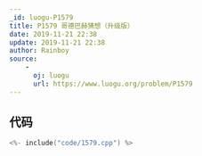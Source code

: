 ```yaml
---
_id: luogu-P1579
title: P1579 哥德巴赫猜想（升级版）
date: 2019-11-21 22:38
update: 2019-11-21 22:38
author: Rainboy
source: 
    - 
      oj: luogu
      url: https://www.luogu.org/problem/P1579
---
```


## 代码

```c
<%- include("code/1579.cpp") %>
```
